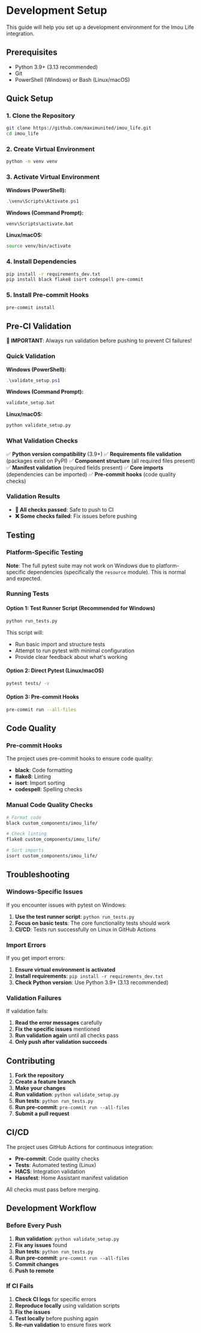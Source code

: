 # Development Setup

This guide will help you set up a development environment for the Imou Life integration.

## Prerequisites

- Python 3.9+ (3.13 recommended)
- Git
- PowerShell (Windows) or Bash (Linux/macOS)

## Quick Setup

### 1. Clone the Repository

```bash
git clone https://github.com/maximunited/imou_life.git
cd imou_life
```

### 2. Create Virtual Environment

```bash
python -m venv venv
```

### 3. Activate Virtual Environment

**Windows (PowerShell):**
```powershell
.\venv\Scripts\Activate.ps1
```

**Windows (Command Prompt):**
```cmd
venv\Scripts\activate.bat
```

**Linux/macOS:**
```bash
source venv/bin/activate
```

### 4. Install Dependencies

```bash
pip install -r requirements_dev.txt
pip install black flake8 isort codespell pre-commit
```

### 5. Install Pre-commit Hooks

```bash
pre-commit install
```

## Pre-CI Validation

**🚨 IMPORTANT**: Always run validation before pushing to prevent CI failures!

### Quick Validation

**Windows (PowerShell):**
```powershell
.\validate_setup.ps1
```

**Windows (Command Prompt):**
```cmd
validate_setup.bat
```

**Linux/macOS:**
```bash
python validate_setup.py
```

### What Validation Checks

✅ **Python version compatibility** (3.9+)
✅ **Requirements file validation** (packages exist on PyPI)
✅ **Component structure** (all required files present)
✅ **Manifest validation** (required fields present)
✅ **Core imports** (dependencies can be imported)
✅ **Pre-commit hooks** (code quality checks)

### Validation Results

- **🎉 All checks passed**: Safe to push to CI
- **❌ Some checks failed**: Fix issues before pushing

## Testing

### Platform-Specific Testing

**Note**: The full pytest suite may not work on Windows due to platform-specific dependencies (specifically the `resource` module). This is normal and expected.

### Running Tests

#### Option 1: Test Runner Script (Recommended for Windows)
```bash
python run_tests.py
```

This script will:
- Run basic import and structure tests
- Attempt to run pytest with minimal configuration
- Provide clear feedback about what's working

#### Option 2: Direct Pytest (Linux/macOS)
```bash
pytest tests/ -v
```

#### Option 3: Pre-commit Hooks
```bash
pre-commit run --all-files
```

## Code Quality

### Pre-commit Hooks

The project uses pre-commit hooks to ensure code quality:

- **black**: Code formatting
- **flake8**: Linting
- **isort**: Import sorting
- **codespell**: Spelling checks

### Manual Code Quality Checks

```bash
# Format code
black custom_components/imou_life/

# Check linting
flake8 custom_components/imou_life/

# Sort imports
isort custom_components/imou_life/
```

## Troubleshooting

### Windows-Specific Issues

If you encounter issues with pytest on Windows:

1. **Use the test runner script**: `python run_tests.py`
2. **Focus on basic tests**: The core functionality tests should work
3. **CI/CD**: Tests run successfully on Linux in GitHub Actions

### Import Errors

If you get import errors:

1. **Ensure virtual environment is activated**
2. **Install requirements**: `pip install -r requirements_dev.txt`
3. **Check Python version**: Use Python 3.9+ (3.13 recommended)

### Validation Failures

If validation fails:

1. **Read the error messages** carefully
2. **Fix the specific issues** mentioned
3. **Run validation again** until all checks pass
4. **Only push after validation succeeds**

## Contributing

1. **Fork the repository**
2. **Create a feature branch**
3. **Make your changes**
4. **Run validation**: `python validate_setup.py`
5. **Run tests**: `python run_tests.py`
6. **Run pre-commit**: `pre-commit run --all-files`
7. **Submit a pull request**

## CI/CD

The project uses GitHub Actions for continuous integration:

- **Pre-commit**: Code quality checks
- **Tests**: Automated testing (Linux)
- **HACS**: Integration validation
- **Hassfest**: Home Assistant manifest validation

All checks must pass before merging.

## Development Workflow

### Before Every Push

1. **Run validation**: `python validate_setup.py`
2. **Fix any issues** found
3. **Run tests**: `python run_tests.py`
4. **Run pre-commit**: `pre-commit run --all-files`
5. **Commit changes**
6. **Push to remote**

### If CI Fails

1. **Check CI logs** for specific errors
2. **Reproduce locally** using validation scripts
3. **Fix the issues**
4. **Test locally** before pushing again
5. **Re-run validation** to ensure fixes work
